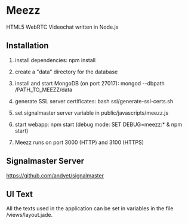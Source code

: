 # Meezz
HTML5 WebRTC Videochat written in Node.js

## Installation

1) install dependencies: npm install

2) create a "data" directory for the database

3) install and start MongoDB (on port 27017): mongod --dbpath /PATH_TO_MEEZZ/data

4) generate SSL server certificates: bash ssl/generate-ssl-certs.sh

5) set signalmaster server variable in public/javascripts/meezz.js

6) start webapp: npm start (debug mode: SET DEBUG=meezz:* & npm start)

7) Meezz runs on port 3000 (HTTP) and 3100 (HTTPS)

## Signalmaster Server

https://github.com/andyet/signalmaster

## UI Text

All the texts used in the application can be set in variables in the file /views/layout.jade.
